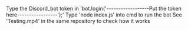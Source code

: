Type the Discord_bot token in 'bot.login('------------------Put the token here-----------------');'
Type 'node index.js' into cmd to run the bot
See 'Testing.mp4' in the same repository to check how it works 
